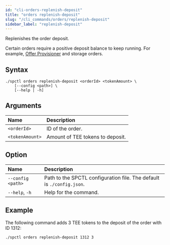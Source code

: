 ```yaml
---
id: "cli-orders-replenish-deposit"
title: "orders replenish-deposit"
slug: "/cli_commands/orders/replenish-deposit"
sidebar_label: "replenish-deposit"
---
```


Replenishes the order deposit.

Certain orders require a positive deposit balance to keep running. For example, [Offer Provisioner](/developers/cli_guides/providers_offers#step-5-run-offer-provisioner) and storage orders.

## Syntax

```
./spctl orders replenish-deposit <orderId> <tokenAmount> \
    [--config <path>] \
    [--help | -h]
```

## Arguments

| **Name** | **Description** |
| :- | :- |
| `<orderId>` | ID of the order. |
| `<tokenAmount>` | Amount of TEE tokens to deposit. |

## Option

| **Name** | **Description** |
| :- | :- |
| `--config <path>` | Path to the SPCTL configuration file. The default is `./config.json`. |
| `--help`, `-h` | Help for the command. |

## Example

The following command adds 3 TEE tokens to the deposit of the order with ID 1312:

```
./spctl orders replenish-deposit 1312 3
```